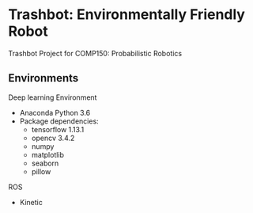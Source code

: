 # Trashbot: Environmentally Friendly Robot
Trashbot Project for COMP150: Probabilistic Robotics

## Environments
Deep learning Environment
  - Anaconda Python 3.6
  - Package dependencies:
    - tensorflow 1.13.1
    - opencv 3.4.2
    - numpy
    - matplotlib
    - seaborn
    - pillow

ROS
  - Kinetic
